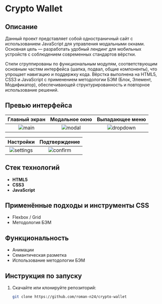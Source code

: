# Crypto Wallet

## Описание

Данный проект представляет собой одностраничный сайт с использованием JavaScript для управления модальными окнами. Основная цель — разработать удобный лендинг для мобильных устройств с соблюдением современных стандартов вёрстки.

Стили сгруппированы по функциональным модулям, соответствующим основным частям интерфейса (шапка, подвал, общие компоненты), что упрощает навигацию и поддержку кода. Вёрстка выполнена на HTML5, CSS3 и JavaScript с применением методологии БЭМ (Блок, Элемент, Модификатор), обеспечивающей структурированность и повторное использование решений.

## Превью интерфейса

| Главный экран | Модальное окно | Выпадающее меню |
|:-------------:|:--------------:|:----------------:|
| ![main](https://github.com/user-attachments/assets/786f7b1e-4ab3-453d-9c92-8cc4b77642be) | ![modal](https://github.com/user-attachments/assets/19c464f1-06a8-402d-b29e-c9a0f845a655) | ![dropdown](https://github.com/user-attachments/assets/c3c2013b-1c66-442b-b858-8fd9795242ad) |

| Настройки | Подтверждение |
|:---------:|:-------------:|
| ![settings](https://github.com/user-attachments/assets/48500e1c-64bd-48b8-bd15-6e86b67dfdea) | ![confirm](https://github.com/user-attachments/assets/c4500405-fe8b-4d8a-b0f2-dd8531ffb49b) |

## Стек технологий

- **HTML5**
- **CSS3**
- **JavaScript**

## Применённые подходы и инструменты CSS

- Flexbox / Grid
- Методология БЭМ

## Функциональность

- Анимации
- Семантическая разметка
- Использование методологии БЭМ

## Инструкция по запуску

1. Скачайте или клонируйте репозиторий:
   ```bash
   git clone https://github.com/roman-n24/crypto-wallet
   ```
